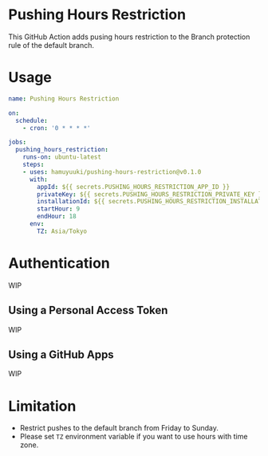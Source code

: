 # Pushing Hours Restriction
This GitHub Action adds pusing hours restriction to the Branch protection rule of the default branch.

# Usage

```yaml
name: Pushing Hours Restriction

on:
  schedule:
    - cron: '0 * * * *'

jobs:
  pushing_hours_restriction:
    runs-on: ubuntu-latest
    steps:
    - uses: hamuyuuki/pushing-hours-restriction@v0.1.0
      with:
        appId: ${{ secrets.PUSHING_HOURS_RESTRICTION_APP_ID }}
        privateKey: ${{ secrets.PUSHING_HOURS_RESTRICTION_PRIVATE_KEY }}
        installationId: ${{ secrets.PUSHING_HOURS_RESTRICTION_INSTALLATION_ID }}
        startHour: 9
        endHour: 18
      env:
        TZ: Asia/Tokyo
```

# Authentication
WIP

## Using a Personal Access Token
WIP

## Using a GitHub Apps
WIP

# Limitation
- Restrict pushes to the default branch from Friday to Sunday.
- Please set `TZ` environment variable if you want to use hours with time zone.
